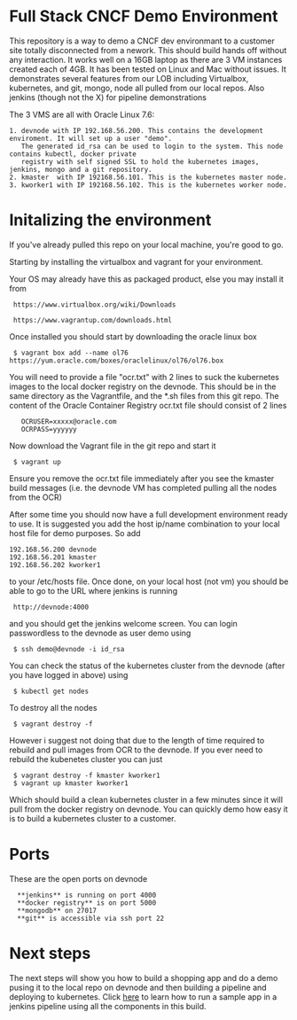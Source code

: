 Full Stack CNCF Demo Environment
================================

This repository is a way to demo a CNCF dev environmant to a customer site totally disconnected from a nework.
This should build hands off without any interaction. It works well on a 16GB laptop as there are 3 VM instances
created each of 4GB. It has been tested on Linux and Mac without issues. It demonstrates several features from our
LOB including Virtualbox, kubernetes, and git, mongo, node all pulled from our local repos. Also jenkins (though not the X)
for pipeline demonstrations

The 3 VMS are all with Oracle Linux 7.6:

    1. devnode with IP 192.168.56.200. This contains the development enviroment. It will set up a user "demo".
       The generated id_rsa can be used to login to the system. This node contains kubectl, docker private
       registry with self signed SSL to hold the kubernetes images, jenkins, mongo and a git repository.
    2. kmaster  with IP 192168.56.101. This is the kubernetes master node.
    3. kworker1 with IP 192168.56.102. This is the kubernetes worker node.

Initalizing the environment
============================

If you've already pulled this repo on your local machine, you're good to go.

Starting by installing the virtualbox and vagrant for your environment.

Your OS may already have this as packaged product, else you may install it from

     https://www.virtualbox.org/wiki/Downloads

     https://www.vagrantup.com/downloads.html

Once installed you should start by downloading the oracle linux box 

     $ vagrant box add --name ol76 https://yum.oracle.com/boxes/oraclelinux/ol76/ol76.box
    
You will need to provide a file "ocr.txt" with 2 lines to suck the kubernetes images to the local
docker registry on the devnode. This should be in the same directory as the Vagrantfile, and the *.sh
files from this git repo. The content of the Oracle Container Registry ocr.txt file should consist of
2 lines

       OCRUSER=xxxxx@oracle.com
       OCRPASS=yyyyyy

Now download the Vagrant file in the git repo and start it

     $ vagrant up

Ensure you remove the ocr.txt file immediately after you see the kmaster build messages (i.e.
the devnode VM has completed pulling all the nodes from the OCR)

After some time you should now have a full development environment ready to use. It is suggested you
add the host ip/name combination to your local host file for demo purposes. So add

    192.168.56.200 devnode
    192.168.56.201 kmaster
    192.168.56.202 kworker1

to your /etc/hosts file. Once done, on your local host (not vm) you should be able to go to the URL
where jenkins is running

     http://devnode:4000

and you should get the jenkins welcome screen. You can login passwordless to the devnode as user demo using
    
     $ ssh demo@devnode -i id_rsa

You can check the status of the kubernetes cluster from the devnode (after you have logged in above) using

     $ kubectl get nodes

To destroy all the nodes

     $ vagrant destroy -f

However i suggest not doing that due to the length of time required to rebuild and pull images from OCR to the
devnode. If you ever need to rebuild the kubenetes cluster you can just

     $ vagrant destroy -f kmaster kworker1
     $ vagrant up kmaster kworker1

Which should build a clean kubernetes cluster in a few minutes since it will pull from the docker registry on devnode.
You can quickly demo how easy it is to build a kubernetes cluster to a customer.

Ports
=====

These are the open ports on devnode

      **jenkins** is running on port 4000
      **docker registry** is on port 5000
      **mongodb** on 27017
      **git** is accessible via ssh port 22

Next steps
==========

The next steps will show you how to build a shopping app and do a demo pusing it to the local repo on devnode
and then building a pipeline and deploying to kubernetes. Click [here](HOWTODEMO.md) to learn how to run a sample
app in a jenkins pipeline using all the components in this build.